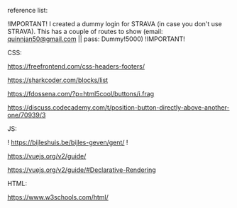 reference list:

!IMPORTANT! I created a dummy login for STRAVA (in case you don't use STRAVA). This has a couple of routes to show (email: quinnjan50@gmail.com || pass: Dummy!5000) !IMPORTANT!

CSS:

https://freefrontend.com/css-headers-footers/

https://sharkcoder.com/blocks/list

https://fdossena.com/?p=html5cool/buttons/i.frag

https://discuss.codecademy.com/t/position-button-directly-above-another-one/70939/3

JS:

! https://bijleshuis.be/bijles-geven/gent/ !

https://vuejs.org/v2/guide/

https://vuejs.org/v2/guide/#Declarative-Rendering

HTML:

https://www.w3schools.com/html/